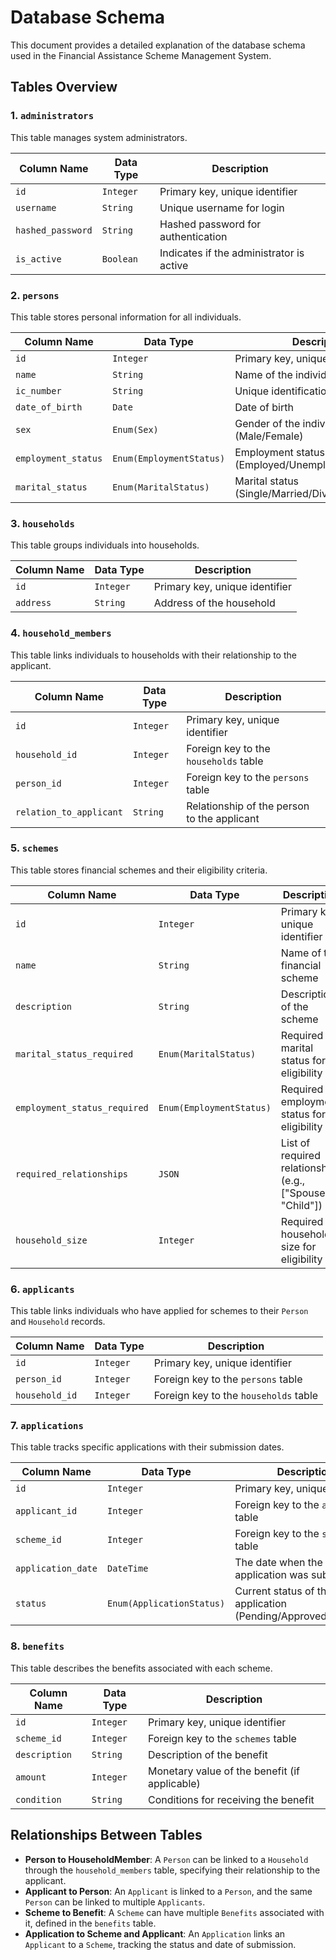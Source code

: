 # Database Schema

This document provides a detailed explanation of the database schema used in the Financial Assistance Scheme Management System.

## Tables Overview

### 1. `administrators`

This table manages system administrators.

| Column Name       | Data Type | Description                              |
|-------------------|-----------|------------------------------------------|
| `id`              | `Integer` | Primary key, unique identifier           |
| `username`        | `String`  | Unique username for login                |
| `hashed_password` | `String`  | Hashed password for authentication       |
| `is_active`       | `Boolean` | Indicates if the administrator is active |

### 2. `persons`

This table stores personal information for all individuals.

| Column Name         | Data Type                | Description                                      |
|---------------------|--------------------------|--------------------------------------------------|
| `id`                | `Integer`                | Primary key, unique identifier                   |
| `name`              | `String`                 | Name of the individual                           |
| `ic_number`         | `String`                 | Unique identification number                     |
| `date_of_birth`     | `Date`                   | Date of birth                                    |
| `sex`               | `Enum(Sex)`              | Gender of the individual (Male/Female)           |
| `employment_status` | `Enum(EmploymentStatus)` | Employment status (Employed/Unemployed)          |
| `marital_status`    | `Enum(MaritalStatus)`    | Marital status (Single/Married/Divorced/Widowed) |

### 3. `households`

This table groups individuals into households.

| Column Name | Data Type | Description                         |
|-------------|-----------|-------------------------------------|
| `id`        | `Integer` | Primary key, unique identifier      |
| `address`   | `String`  | Address of the household            |

### 4. `household_members`

This table links individuals to households with their relationship to the applicant.

| Column Name             | Data Type | Description                                 |
|-------------------------|-----------|---------------------------------------------|
| `id`                    | `Integer` | Primary key, unique identifier              |
| `household_id`          | `Integer` | Foreign key to the `households` table       |
| `person_id`             | `Integer` | Foreign key to the `persons` table          |
| `relation_to_applicant` | `String`  | Relationship of the person to the applicant |

### 5. `schemes`

This table stores financial schemes and their eligibility criteria.

| Column Name                  | Data Type                | Description                                                |
|------------------------------|--------------------------|------------------------------------------------------------|
| `id`                         | `Integer`                | Primary key, unique identifier                             |
| `name`                       | `String`                 | Name of the financial scheme                               |
| `description`                | `String`                 | Description of the scheme                                  |
| `marital_status_required`    | `Enum(MaritalStatus)`    | Required marital status for eligibility                    |
| `employment_status_required` | `Enum(EmploymentStatus)` | Required employment status for eligibility                 |
| `required_relationships`     | `JSON`                   | List of required relationships (e.g., ["Spouse", "Child"]) |
| `household_size`             | `Integer`                | Required household size for eligibility                    |

### 6. `applicants`

This table links individuals who have applied for schemes to their `Person` and `Household` records.

| Column Name    | Data Type | Description                           |
|----------------|-----------|---------------------------------------|
| `id`           | `Integer` | Primary key, unique identifier        |
| `person_id`    | `Integer` | Foreign key to the `persons` table    |
| `household_id` | `Integer` | Foreign key to the `households` table |

### 7. `applications`

This table tracks specific applications with their submission dates.

| Column Name        | Data Type                 | Description                                                   |
|--------------------|---------------------------|---------------------------------------------------------------|
| `id`               | `Integer`                 | Primary key, unique identifier                                |
| `applicant_id`     | `Integer`                 | Foreign key to the `applicants` table                         |
| `scheme_id`        | `Integer`                 | Foreign key to the `schemes` table                            |
| `application_date` | `DateTime`                | The date when the application was submitted                   |
| `status`           | `Enum(ApplicationStatus)` | Current status of the application (Pending/Approved/Rejected) |

### 8. `benefits`

This table describes the benefits associated with each scheme.

| Column Name      | Data Type  | Description                                      |
|------------------|------------|--------------------------------------------------|
| `id`             | `Integer`  | Primary key, unique identifier                   |
| `scheme_id`      | `Integer`  | Foreign key to the `schemes` table               |
| `description`    | `String`   | Description of the benefit                       |
| `amount`         | `Integer`  | Monetary value of the benefit (if applicable)    |
| `condition`      | `String`   | Conditions for receiving the benefit             |

## Relationships Between Tables

- **Person to HouseholdMember**: A `Person` can be linked to a `Household` through the `household_members` table, specifying their relationship to the applicant.
- **Applicant to Person**: An `Applicant` is linked to a `Person`, and the same `Person` can be linked to multiple `Applicants`.
- **Scheme to Benefit**: A `Scheme` can have multiple `Benefits` associated with it, defined in the `benefits` table.
- **Application to Scheme and Applicant**: An `Application` links an `Applicant` to a `Scheme`, tracking the status and date of submission.


